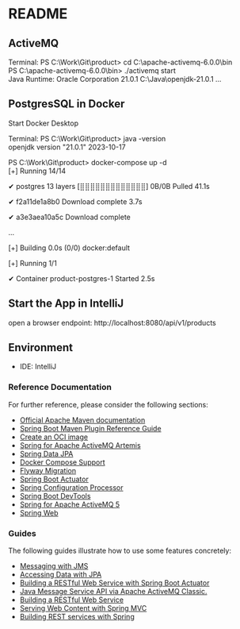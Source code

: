 
# README


## ActiveMQ
Terminal:
PS C:\Work\Git\product> cd C:\apache-activemq-6.0.0\bin   
PS C:\apache-activemq-6.0.0\bin> ./activemq start               
Java Runtime: Oracle Corporation 21.0.1 C:\Java\openjdk-21.0.1
...

## PostgresSQL in Docker
Start Docker Desktop

Terminal:
PS C:\Work\Git\product> java -version                  
openjdk version "21.0.1" 2023-10-17

PS C:\Work\Git\product> docker-compose up -d                
[+] Running 14/14

✔ postgres 13 layers [⣿⣿⣿⣿⣿⣿⣿⣿⣿⣿⣿⣿⣿]      0B/0B      Pulled 41.1s

✔ f2a11de1a8b0 Download complete 3.7s

✔ a3e3aea10a5c Download complete

...

[+] Building 0.0s (0/0) docker:default

[+] Running 1/1

✔ Container product-postgres-1  Started                                                                                                                                       2.5s



## Start the App in IntelliJ
open a browser
endpoint:
http://localhost:8080/api/v1/products
## Environment 
* IDE:  IntelliJ

### Reference Documentation

For further reference, please consider the following sections:

* [Official Apache Maven documentation](https://maven.apache.org/guides/index.html)
* [Spring Boot Maven Plugin Reference Guide](https://docs.spring.io/spring-boot/docs/3.1.5/maven-plugin/reference/html/)
* [Create an OCI image](https://docs.spring.io/spring-boot/docs/3.1.5/maven-plugin/reference/html/#build-image)
* [Spring for Apache ActiveMQ Artemis](https://docs.spring.io/spring-boot/docs/3.1.5/reference/htmlsingle/index.html#messaging.jms.artemis)
* [Spring Data JPA](https://docs.spring.io/spring-boot/docs/3.1.5/reference/htmlsingle/index.html#data.sql.jpa-and-spring-data)
* [Docker Compose Support](https://docs.spring.io/spring-boot/docs/3.1.5/reference/htmlsingle/index.html#features.docker-compose)
* [Flyway Migration](https://docs.spring.io/spring-boot/docs/3.1.5/reference/htmlsingle/index.html#howto.data-initialization.migration-tool.flyway)
* [Spring Boot Actuator](https://docs.spring.io/spring-boot/docs/3.1.5/reference/htmlsingle/index.html#actuator)
* [Spring Configuration Processor](https://docs.spring.io/spring-boot/docs/3.1.5/reference/htmlsingle/index.html#appendix.configuration-metadata.annotation-processor)
* [Spring Boot DevTools](https://docs.spring.io/spring-boot/docs/3.1.5/reference/htmlsingle/index.html#using.devtools)
* [Spring for Apache ActiveMQ 5](https://docs.spring.io/spring-boot/docs/3.1.5/reference/htmlsingle/index.html#messaging.jms.activemq)
* [Spring Web](https://docs.spring.io/spring-boot/docs/3.1.5/reference/htmlsingle/index.html#web)

### Guides

The following guides illustrate how to use some features concretely:

* [Messaging with JMS](https://spring.io/guides/gs/messaging-jms/)
* [Accessing Data with JPA](https://spring.io/guides/gs/accessing-data-jpa/)
* [Building a RESTful Web Service with Spring Boot Actuator](https://spring.io/guides/gs/actuator-service/)
* [Java Message Service API via Apache ActiveMQ Classic.](https://spring.io/guides/gs/messaging-jms/)
* [Building a RESTful Web Service](https://spring.io/guides/gs/rest-service/)
* [Serving Web Content with Spring MVC](https://spring.io/guides/gs/serving-web-content/)
* [Building REST services with Spring](https://spring.io/guides/tutorials/rest/)

